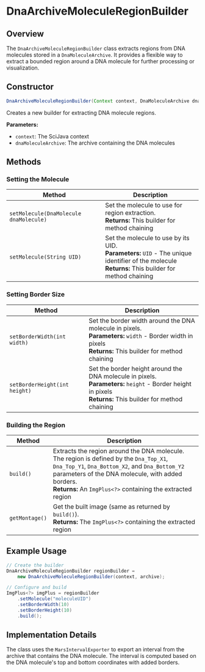 # DnaArchiveMoleculeRegionBuilder

## Overview

The `DnaArchiveMoleculeRegionBuilder` class extracts regions from DNA molecules stored in a `DnaMoleculeArchive`. It provides a flexible way to extract a bounded region around a DNA molecule for further processing or visualization.

## Constructor

```java
DnaArchiveMoleculeRegionBuilder(Context context, DnaMoleculeArchive dnaMoleculeArchive)
```

Creates a new builder for extracting DNA molecule regions.

**Parameters:**
- `context`: The SciJava context
- `dnaMoleculeArchive`: The archive containing the DNA molecules

## Methods

### Setting the Molecule

| Method | Description |
|--------|-------------|
| `setMolecule(DnaMolecule dnaMolecule)` | Set the molecule to use for region extraction.<br>**Returns:** This builder for method chaining |
| `setMolecule(String UID)` | Set the molecule to use by its UID.<br>**Parameters:** `UID` - The unique identifier of the molecule<br>**Returns:** This builder for method chaining |

### Setting Border Size

| Method | Description |
|--------|-------------|
| `setBorderWidth(int width)` | Set the border width around the DNA molecule in pixels.<br>**Parameters:** `width` - Border width in pixels<br>**Returns:** This builder for method chaining |
| `setBorderHeight(int height)` | Set the border height around the DNA molecule in pixels.<br>**Parameters:** `height` - Border height in pixels<br>**Returns:** This builder for method chaining |

### Building the Region

| Method | Description |
|--------|-------------|
| `build()` | Extracts the region around the DNA molecule.<br>The region is defined by the `Dna_Top_X1`, `Dna_Top_Y1`, `Dna_Bottom_X2`, and `Dna_Bottom_Y2` parameters of the DNA molecule, with added borders.<br>**Returns:** An `ImgPlus<?>` containing the extracted region |
| `getMontage()` | Get the built image (same as returned by `build()`).<br>**Returns:** The `ImgPlus<?>` containing the extracted region |

## Example Usage

```java
// Create the builder
DnaArchiveMoleculeRegionBuilder regionBuilder = 
    new DnaArchiveMoleculeRegionBuilder(context, archive);

// Configure and build
ImgPlus<?> imgPlus = regionBuilder
    .setMolecule("moleculeUID")
    .setBorderWidth(10)
    .setBorderHeight(10)
    .build();
```

## Implementation Details

The class uses the `MarsIntervalExporter` to export an interval from the archive that contains the DNA molecule. The interval is computed based on the DNA molecule's top and bottom coordinates with added borders.
